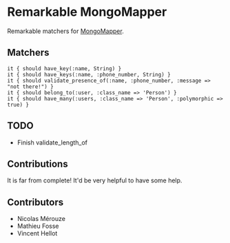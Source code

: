 # Remarkable MongoMapper

Remarkable matchers for [MongoMapper](http://github.com/jnunemaker/mongomapper).

## Matchers

<pre><code>it { should have_key(:name, String) }
it { should have_keys(:name, :phone_number, String) }
it { should validate_presence_of(:name, :phone_number, :message => "not there!") }
it { should belong_to(:user, :class_name => 'Person') }
it { should have_many(:users, :class_name => 'Person', :polymorphic => true) }</code></pre>

## TODO

* Finish validate_length_of

## Contributions

It is far from complete! It'd be very helpful to have some help.

## Contributors

* Nicolas Mérouze
* Mathieu Fosse
* Vincent Hellot